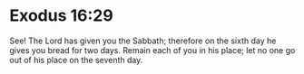 # Exodus 16:29

See! The Lord has given you the Sabbath; therefore on the sixth day he gives you bread for two days. Remain each of you in his place; let no one go out of his place on the seventh day.
